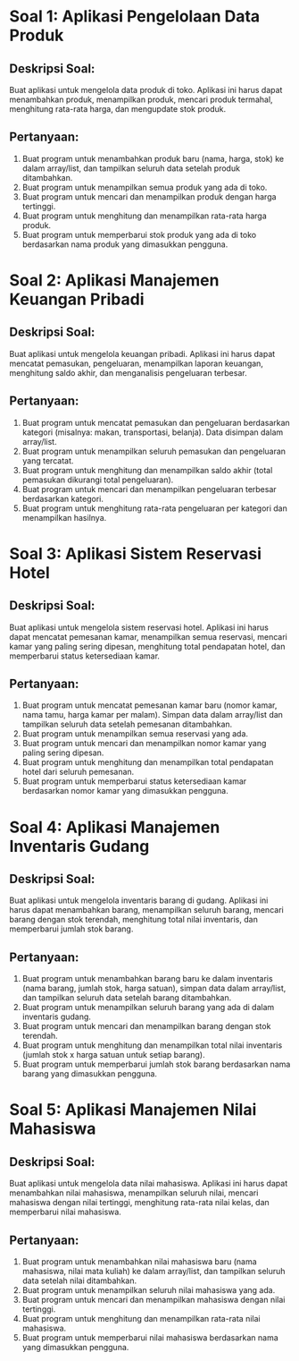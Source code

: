 <!DOCTYPE html>
<html lang="id">
<head>
    <meta charset="UTF-8">
    <meta name="viewport" content="width=device-width, initial-scale=1.0">
</head>
<body>

<h1>Soal 1: Aplikasi Pengelolaan Data Produk</h1>
<h2>Deskripsi Soal:</h2>
<p>Buat aplikasi untuk mengelola data produk di toko. Aplikasi ini harus dapat menambahkan produk, menampilkan produk, mencari produk termahal, menghitung rata-rata harga, dan mengupdate stok produk.</p>
<h2>Pertanyaan:</h2>
<ol>
    <li>Buat program untuk menambahkan produk baru (nama, harga, stok) ke dalam array/list, dan tampilkan seluruh data setelah produk ditambahkan.</li>
    <li>Buat program untuk menampilkan semua produk yang ada di toko.</li>
    <li>Buat program untuk mencari dan menampilkan produk dengan harga tertinggi.</li>
    <li>Buat program untuk menghitung dan menampilkan rata-rata harga produk.</li>
    <li>Buat program untuk memperbarui stok produk yang ada di toko berdasarkan nama produk yang dimasukkan pengguna.</li>
</ol>

<h1>Soal 2: Aplikasi Manajemen Keuangan Pribadi</h1>
<h2>Deskripsi Soal:</h2>
<p>Buat aplikasi untuk mengelola keuangan pribadi. Aplikasi ini harus dapat mencatat pemasukan, pengeluaran, menampilkan laporan keuangan, menghitung saldo akhir, dan menganalisis pengeluaran terbesar.</p>
<h2>Pertanyaan:</h2>
<ol>
    <li>Buat program untuk mencatat pemasukan dan pengeluaran berdasarkan kategori (misalnya: makan, transportasi, belanja). Data disimpan dalam array/list.</li>
    <li>Buat program untuk menampilkan seluruh pemasukan dan pengeluaran yang tercatat.</li>
    <li>Buat program untuk menghitung dan menampilkan saldo akhir (total pemasukan dikurangi total pengeluaran).</li>
    <li>Buat program untuk mencari dan menampilkan pengeluaran terbesar berdasarkan kategori.</li>
    <li>Buat program untuk menghitung rata-rata pengeluaran per kategori dan menampilkan hasilnya.</li>
</ol>

<h1>Soal 3: Aplikasi Sistem Reservasi Hotel</h1>
<h2>Deskripsi Soal:</h2>
<p>Buat aplikasi untuk mengelola sistem reservasi hotel. Aplikasi ini harus dapat mencatat pemesanan kamar, menampilkan semua reservasi, mencari kamar yang paling sering dipesan, menghitung total pendapatan hotel, dan memperbarui status ketersediaan kamar.</p>
<h2>Pertanyaan:</h2>
<ol>
    <li>Buat program untuk mencatat pemesanan kamar baru (nomor kamar, nama tamu, harga kamar per malam). Simpan data dalam array/list dan tampilkan seluruh data setelah pemesanan ditambahkan.</li>
    <li>Buat program untuk menampilkan semua reservasi yang ada.</li>
    <li>Buat program untuk mencari dan menampilkan nomor kamar yang paling sering dipesan.</li>
    <li>Buat program untuk menghitung dan menampilkan total pendapatan hotel dari seluruh pemesanan.</li>
    <li>Buat program untuk memperbarui status ketersediaan kamar berdasarkan nomor kamar yang dimasukkan pengguna.</li>
</ol>

<h1>Soal 4: Aplikasi Manajemen Inventaris Gudang</h1>
<h2>Deskripsi Soal:</h2>
<p>Buat aplikasi untuk mengelola inventaris barang di gudang. Aplikasi ini harus dapat menambahkan barang, menampilkan seluruh barang, mencari barang dengan stok terendah, menghitung total nilai inventaris, dan memperbarui jumlah stok barang.</p>
<h2>Pertanyaan:</h2>
<ol>
    <li>Buat program untuk menambahkan barang baru ke dalam inventaris (nama barang, jumlah stok, harga satuan), simpan data dalam array/list, dan tampilkan seluruh data setelah barang ditambahkan.</li>
    <li>Buat program untuk menampilkan seluruh barang yang ada di dalam inventaris gudang.</li>
    <li>Buat program untuk mencari dan menampilkan barang dengan stok terendah.</li>
    <li>Buat program untuk menghitung dan menampilkan total nilai inventaris (jumlah stok x harga satuan untuk setiap barang).</li>
    <li>Buat program untuk memperbarui jumlah stok barang berdasarkan nama barang yang dimasukkan pengguna.</li>
</ol>

<h1>Soal 5: Aplikasi Manajemen Nilai Mahasiswa</h1>
<h2>Deskripsi Soal:</h2>
<p>Buat aplikasi untuk mengelola data nilai mahasiswa. Aplikasi ini harus dapat menambahkan nilai mahasiswa, menampilkan seluruh nilai, mencari mahasiswa dengan nilai tertinggi, menghitung rata-rata nilai kelas, dan memperbarui nilai mahasiswa.</p>
<h2>Pertanyaan:</h2>
<ol>
    <li>Buat program untuk menambahkan nilai mahasiswa baru (nama mahasiswa, nilai mata kuliah) ke dalam array/list, dan tampilkan seluruh data setelah nilai ditambahkan.</li>
    <li>Buat program untuk menampilkan seluruh nilai mahasiswa yang ada.</li>
    <li>Buat program untuk mencari dan menampilkan mahasiswa dengan nilai tertinggi.</li>
    <li>Buat program untuk menghitung dan menampilkan rata-rata nilai mahasiswa.</li>
    <li>Buat program untuk memperbarui nilai mahasiswa berdasarkan nama yang dimasukkan pengguna.</li>
</ol>

</body>
</html>

